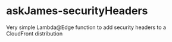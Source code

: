# askJames-securityHeaders
Very simple Lambda@Edge function to add security headers to a CloudFront distribution
